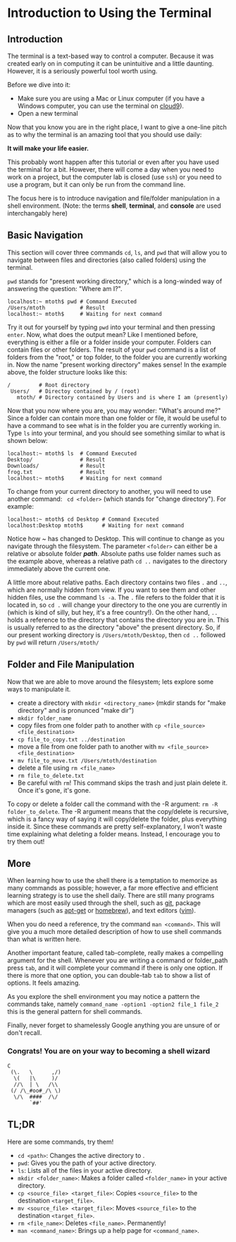 # Introduction to Using the Terminal

## Introduction

The terminal is a text-based way to control a computer. Because it was created early on in computing it can be unintuitive and a little daunting. However, it is a seriously powerful tool worth using.

Before we dive into it:
* Make sure you are using a Mac or Linux computer (if you have a Windows computer, you can use the terminal on [cloud9](http://c9.io/)).
* Open a new terminal

Now that you know you are in the right place, I want to give a one-line pitch as to why the terminal is an amazing tool that you should use daily:

__It will make your life easier.__

This probably wont happen after this tutorial or even after you have used the terminal for a bit. However, there will come a day when you need to work on a project, but the computer lab is closed (use ``` ssh ```) or you need to use a program, but it can only be run from the command line.

The focus here is to introduce navigation and file/folder manipulation in a shell environment. (Note: the terms __shell__, __terminal__, and __console__ are used interchangably here)

## Basic Navigation

This section will cover three commands ``` cd ```, ``` ls ```, and ``` pwd ``` that will allow you to navigate between files and directories (also called folders) using the terminal. 

``` pwd ``` stands for "present working directory," which is a long-winded way of answering the question: "Where am I?". 

```
localhost:~ mtoth$ pwd # Command Executed
/Users/mtoth           # Result
localhost:~ mtoth$     # Waiting for next command
```
Try it out for yourself by typing ``` pwd ``` into your terminal and then pressing ``` enter ```. Now, what does the output mean? Like I mentioned before, everything is either a file or a folder inside your computer. Folders can contain files or other folders. The result of your ``` pwd ``` command is a list of folders from the "root," or top folder, to the folder you are currently working in. Now the name "present working directory" makes sense! In the example above, the folder structure looks like this:

```
/         # Root directory
 Users/   # Directoy contained by / (root) 
   mtoth/ # Directory contained by Users and is where I am (presently)
```

Now that you now where you are, you may wonder: "What's around me?" Since a folder can contain more than one folder or file, it would be useful to have a command to see what is in the folder you are currently working in. Type ``` ls ``` into your terminal, and you should see something similar to what is shown below:

```
localhost:~ mtoth$ ls  # Command Executed
Desktop/               # Result
Downloads/             # Result
frog.txt               # Result
localhost:~ mtoth$     # Waiting for next command
```
To change from your current directory to another, you will need to use another command: ``` cd <folder>``` (which stands for "change directory"). For example:

```
localhost:~ mtoth$ cd Desktop # Command Executed
localhost:Desktop mtoth$      # Waiting for next command
```
Notice how ~ has changed to Desktop. This will continue to change as you navigate through the filesystem. The parameter ``` <folder> ``` can either be a relative or absolute folder ___path___. Absolute paths use folder names such as the example above, whereas a relative path ``` cd .. ``` navigates to the directory immediately above the current one.

A little more about relative paths. Each directory contains two files ``` . ``` and ``` .. ```, which are normally hidden from view. If you want to see them and other hidden files, use the command ``` ls -a ```. The ``` . ``` file refers to the folder that it is located in, so ``` cd . ``` will change your directory to the one you are currently in (which is kind of silly, but hey, it's a free country!). On the other hand, ``` .. ``` holds a reference to the directory that contains the directory you are in. This is usually referred to as the directory "above" the present directory. So, if our present working directory is ``` /Users/mtoth/Desktop ```, then ``` cd .. ``` followed by ``` pwd ``` will return ``` /Users/mtoth/ ```

## Folder and File Manipulation

Now that we are able to move around the filesystem; lets explore some ways to manipulate it. 

* create a directory with ``` mkdir <directory_name> ``` (mkdir stands for "make directory" and is pronunced "make dir")
 * ``` mkdir folder_name ``` 
* copy files from one folder path to another with ``` cp <file_source> <file_destination> ```
 * ``` cp file_to_copy.txt ../destination ```  
* move a file from one folder path to another with ``` mv <file_source> <file_destination> ```
 * ``` mv file_to_move.txt /Users/mtoth/destination ``` 
* delete a file using ``` rm <file_name> ```
 * ``` rm file_to_delete.txt ```  
 * Be careful with ```rm```! This command skips the trash and just plain delete it. Once it's gone, it's gone.

To copy or delete a folder call the command with the -R argument: ``` rm -R folder_to_delete ```. The -R argument means that the copy/delete is recursive, which is a fancy way of saying it will copy/delete the folder, plus everything inside it.
Since these commands are pretty self-explanatory, I won't waste time explaining what deleting a folder means. Instead, I encourage you to try them out!

## More

When learning how to use the shell there is a temptation to memorize as many commands as possible; however, a far more effective and efficient learning strategy is to use the shell daily. There are still many programs which are most easily used through the shell, such as [git](http://git-scm.com/), package managers (such as [apt-get](http://www.apt-get.org/) or [homebrew](http://brew.sh/)), and text editors ([vim](http://www.vim.org/)).

When you do need a reference, try the command ``` man <command> ```. This will give you a much more detailed description of how to use shell commands than what is written here.

Another important feature, called tab-complete, really makes a compelling argument for the shell. Whenever you are writing a command or folder_path press ```tab```, and it will complete your command if there is only one option. If there is more that one option, you can double-tab ```tab``` to show a list of options. It feels amazing.

As you explore the shell environment you may notice a pattern the commands take, namely ``` command_name -option1 -option2 file_1 file_2 ``` this is the general pattern for shell commands.

Finally, never forget to shamelessly Google anything you are unsure of or don't recall.

### Congrats! You are on your way to becoming a shell wizard

```
C
 (\.   \      ,/)
  \(   |\     )/
  //\  | \   /\\
 (/ /\_#oo#_/\ \)
  \/\  ####  /\/
       `##'
```

## TL;DR

Here are some commands, try them!

* ``` cd <path> ```: Changes the active directory to <path>.
* ``` pwd ```: Gives you the path of your active directory.
* ``` ls ```: Lists all of the files in your active directory.
* ``` mkdir <folder_name> ```: Makes a folder called ```<folder_name>``` in your active directory.
* ``` cp <source_file> <target_file> ```: Copies ```<source_file>``` to the destination ```<target_file>```.
* ``` mv <source_file> <target_file> ```: Moves ```<source_file>``` to the destination ```<target_file>```.
* ``` rm <file_name> ```: Deletes ```<file_name>```. Permanently!
* ``` man <command_name> ```: Brings up a help page for ```<command_name>```.
